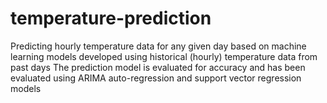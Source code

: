 # temperature-prediction
Predicting hourly temperature data for any given day based on machine learning models developed using historical (hourly) temperature data from past days
The prediction model is evaluated for accuracy and has been evaluated using ARIMA auto-regression and support vector regression models
